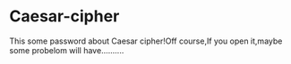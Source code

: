 # Caesar-cipher
This some password about Caesar cipher!Off course,If you open it,maybe some probelom will have..........
